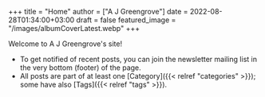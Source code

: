 +++
title = "Home"
author = ["A J Greengrove"]
date = 2022-08-28T01:34:00+03:00
draft = false
featured_image = "/images/albumCoverLatest.webp"
+++

Welcome to A J Greengrove's site!

-   To get notified of recent posts,
    you can join the newsletter mailing list
    in the very bottom (footer) of the page.
-   All posts are part of at least one [Category]({{< relref "categories" >}});
    some have also [Tags]({{< relref "tags" >}}).
